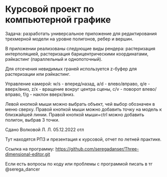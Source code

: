 # Курсовой проект по компьютерной графике 

Задача: разработать универсальное приложение для редактирования трехмерной модели на уровне полигонов, ребер и вершин.

В приложении реализованы следующие виды рендера: растеризация интерполяцией, растеризация барицентрическими координатами, рэйкастинг (параллельный и однопоточный).

Для отсечения невидимых граней используется z-буфер для растеризации или рэйкастинг.

Управление камерой: w/s - вперед/назад, a/d - влево/вправо, q/e - вверх/вниз, z/x - вращение вокруг центра сцены, c/v - поворот влево/вправо, f/g - наклон вверх/вниз.

Левой кнопкой мыши можно выбрать объект, чей выбор обозначен в меню сверху. Правой кнопкой мыши можно добавить точку на модель к близжайшей линии. Правой кнопкой мыши+ctrl
можно добавить полигон, выбрав 3 точки.

Сдано Волковой Л. Л. 05.12.2022 отл

Тут находятся РПЗ и презентация к курсовой, отчет по летней практике.

Ссылка на программу: https://github.com/seregadanser/Three-dimensional-editor.git

Если есть вопросы по коду или проблемы с программой писать в тг @serega_dancer
